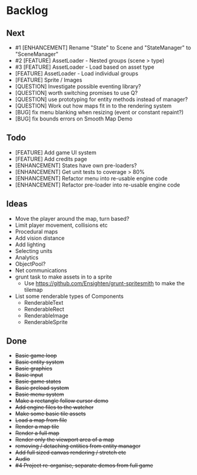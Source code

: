 Backlog
=======

Next
----
* #1 [ENHANCEMENT] Rename "State" to Scene and "StateManager" to "SceneManager"
* #2 [FEATURE] AssetLoader - Nested groups (scene > type)
* #3 [FEATURE] AssetLoader - Load based on asset type
* [FEATURE] AssetLoader - Load individual groups
* [FEATURE] Sprite / Images
* [QUESTION] Investigate possible eventing library?
* [QUESTION] worth switching promises to use Q?
* [QUESTION] use prototyping for entity methods instead of manager?
* [QUESTION] Work out how maps fit in to the rendering system
* [BUG] fix menu blanking when resizing (event or constant repaint?)
* [BUG] fix bounds errors on Smooth Map Demo

Todo
----
* [FEATURE] Add game UI system
* [FEATURE] Add credits page
* [ENHANCEMENT] States have own pre-loaders?
* [ENHANCEMENT] Get unit tests to coverage > 80%
* [ENHANCEMENT] Refactor menu into re-usable engine code
* [ENHANCEMENT] Refactor pre-loader into re-usable engine code

Ideas
-----
* Move the player around the map, turn based?
* Limit player movement, collisions etc
* Procedural maps
* Add vision distance
* Add lighting
* Selecting units
* Analytics
* ObjectPool?
* Net communications
* grunt task to make assets in to a sprite
  * Use https://github.com/Ensighten/grunt-spritesmith to make the tilemap
* List some renderable types of Components
  * RenderableText
  * RenderableRect
  * RenderableImage
  * RenderableSprite

Done
----
* ~~Basic game loop~~
* ~~Basic entity system~~
* ~~Basic graphics~~
* ~~Basic input~~
* ~~Basic game states~~
* ~~Basic preload system~~
* ~~Basic menu system~~
* ~~Make a rectangle follow cursor demo~~
* ~~Add engine files to the watcher~~
* ~~Make some basic tile assets~~
* ~~Load a map from file~~
* ~~Render a map tile~~
* ~~Render a full map~~
* ~~Render only the viewport area of a map~~
* ~~removing / detaching entities from entity manager~~
* ~~Add full sized canvas rendering / stretch etc~~
* ~~Audio~~
* ~~#4 Project re-organise, separate demos from full game~~
